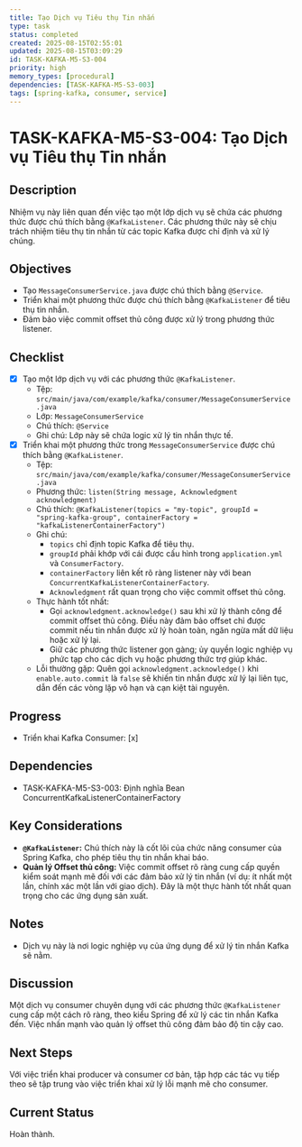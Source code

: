 ```yaml
---
title: Tạo Dịch vụ Tiêu thụ Tin nhắn
type: task
status: completed
created: 2025-08-15T02:55:01
updated: 2025-08-15T03:09:29
id: TASK-KAFKA-M5-S3-004
priority: high
memory_types: [procedural]
dependencies: [TASK-KAFKA-M5-S3-003]
tags: [spring-kafka, consumer, service]
---
```


# TASK-KAFKA-M5-S3-004: Tạo Dịch vụ Tiêu thụ Tin nhắn

## Description
Nhiệm vụ này liên quan đến việc tạo một lớp dịch vụ sẽ chứa các phương thức được chú thích bằng `@KafkaListener`. Các phương thức này sẽ chịu trách nhiệm tiêu thụ tin nhắn từ các topic Kafka được chỉ định và xử lý chúng.

## Objectives
- Tạo `MessageConsumerService.java` được chú thích bằng `@Service`.
- Triển khai một phương thức được chú thích bằng `@KafkaListener` để tiêu thụ tin nhắn.
- Đảm bảo việc commit offset thủ công được xử lý trong phương thức listener.

## Checklist
- [x] Tạo một lớp dịch vụ với các phương thức `@KafkaListener`.
    - Tệp: `src/main/java/com/example/kafka/consumer/MessageConsumerService.java`
    - Lớp: `MessageConsumerService`
    - Chú thích: `@Service`
    - Ghi chú: Lớp này sẽ chứa logic xử lý tin nhắn thực tế.
- [x] Triển khai một phương thức trong `MessageConsumerService` được chú thích bằng `@KafkaListener`.
    - Tệp: `src/main/java/com/example/kafka/consumer/MessageConsumerService.java`
    - Phương thức: `listen(String message, Acknowledgment acknowledgment)`
    - Chú thích: `@KafkaListener(topics = "my-topic", groupId = "spring-kafka-group", containerFactory = "kafkaListenerContainerFactory")`
    - Ghi chú:
        - `topics` chỉ định topic Kafka để tiêu thụ.
        - `groupId` phải khớp với cái được cấu hình trong `application.yml` và `ConsumerFactory`.
        - `containerFactory` liên kết rõ ràng listener này với bean `ConcurrentKafkaListenerContainerFactory`.
        - `Acknowledgment` rất quan trọng cho việc commit offset thủ công.
    - Thực hành tốt nhất:
        - Gọi `acknowledgment.acknowledge()` sau khi xử lý thành công để commit offset thủ công. Điều này đảm bảo offset chỉ được commit nếu tin nhắn được xử lý hoàn toàn, ngăn ngừa mất dữ liệu hoặc xử lý lại.
        - Giữ các phương thức listener gọn gàng; ủy quyền logic nghiệp vụ phức tạp cho các dịch vụ hoặc phương thức trợ giúp khác.
    - Lỗi thường gặp: Quên gọi `acknowledgment.acknowledge()` khi `enable.auto.commit` là `false` sẽ khiến tin nhắn được xử lý lại liên tục, dẫn đến các vòng lặp vô hạn và cạn kiệt tài nguyên.

## Progress
- Triển khai Kafka Consumer: [x]

## Dependencies
- TASK-KAFKA-M5-S3-003: Định nghĩa Bean ConcurrentKafkaListenerContainerFactory

## Key Considerations
- **`@KafkaListener`:** Chú thích này là cốt lõi của chức năng consumer của Spring Kafka, cho phép tiêu thụ tin nhắn khai báo.
- **Quản lý Offset thủ công:** Việc commit offset rõ ràng cung cấp quyền kiểm soát mạnh mẽ đối với các đảm bảo xử lý tin nhắn (ví dụ: ít nhất một lần, chính xác một lần với giao dịch). Đây là một thực hành tốt nhất quan trọng cho các ứng dụng sản xuất.

## Notes
- Dịch vụ này là nơi logic nghiệp vụ của ứng dụng để xử lý tin nhắn Kafka sẽ nằm.

## Discussion
Một dịch vụ consumer chuyên dụng với các phương thức `@KafkaListener` cung cấp một cách rõ ràng, theo kiểu Spring để xử lý các tin nhắn Kafka đến. Việc nhấn mạnh vào quản lý offset thủ công đảm bảo độ tin cậy cao.

## Next Steps
Với việc triển khai producer và consumer cơ bản, tập hợp các tác vụ tiếp theo sẽ tập trung vào việc triển khai xử lý lỗi mạnh mẽ cho consumer.

## Current Status
Hoàn thành.